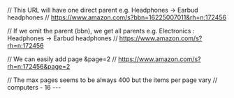 // This URL will have one direct parent e.g. Headphones -> Earbud headphones
// https://www.amazon.com/s?bbn=16225007011&rh=n:172456

// If we omit the parent (bbn), we get all parents e.g. Electronics : Headphones -> Earbud headphones
// https://www.amazon.com/s?rh=n:172456

// We can easily add page &page=2
// https://www.amazon.com/s?rh=n:172456&page=2

// The max pages seems to be always 400 but the items per page vary
// computers - 16 ---
